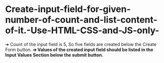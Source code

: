 # Create-input-field-for-given-number-of-count-and-list-content-of-it.-Use-HTML-CSS-and-JS-only-
➔ Count of the input field is 5, So five fields are created below the Create Form button.
<b>
➔ Values of the created input field should be listed in the Input Values Section below the submit button.
